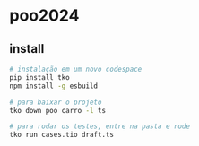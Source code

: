 # poo2024

## install

```bash
# instalação em um novo codespace
pip install tko
npm install -g esbuild

# para baixar o projeto
tko down poo carro -l ts

# para rodar os testes, entre na pasta e rode
tko run cases.tio draft.ts

```
